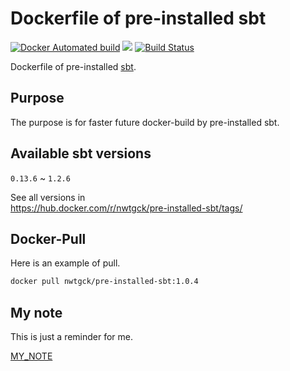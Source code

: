 # Dockerfile of pre-installed sbt

[![Docker Automated build](https://img.shields.io/docker/automated/nwtgck/pre-installed-sbt.svg)](https://hub.docker.com/r/nwtgck/pre-installed-sbt/) [![](https://images.microbadger.com/badges/image/nwtgck/pre-installed-sbt.svg)](https://microbadger.com/images/nwtgck/pre-installed-sbt "Get your own image badge on microbadger.com") [![Build Status](https://travis-ci.org/nwtgck/pre-installed-sbt-dockerfile.svg?branch=master)](https://travis-ci.org/nwtgck/pre-installed-sbt-dockerfile)

Dockerfile of pre-installed [sbt](http://www.scala-sbt.org/).

## Purpose

The purpose is for faster future docker-build by pre-installed sbt.

## Available sbt versions

`0.13.6` ~ `1.2.6`

See all versions in  
<https://hub.docker.com/r/nwtgck/pre-installed-sbt/tags/>

## Docker-Pull

Here is an example of pull.

```bash
docker pull nwtgck/pre-installed-sbt:1.0.4
```

## My note

This is just a reminder for me.

[MY_NOTE](/MY_NOTE.md) 
